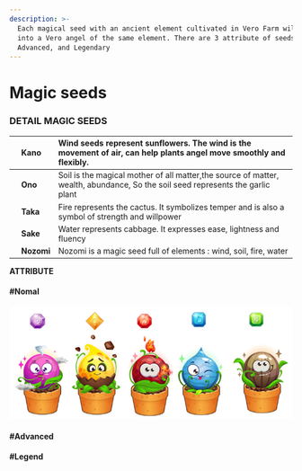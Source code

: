 ```yaml
---
description: >-
  Each magical seed with an ancient element cultivated in Vero Farm will sprout
  into a Vero angel of the same element. There are 3 attribute of seeds: Normal,
  Advanced, and Legendary
---
```


# Magic seeds

### DETAIL MAGIC SEEDS

|  | **Kano** | Wind seeds represent sunflowers. The wind is the movement of air, can help plants angel move smoothly and flexibly. |
| :--- | :--- | :--- |
|  | **Ono** | Soil is the magical mother of all matter,the source of matter, wealth, abundance, So the soil seed represents the garlic plant |
|  | **Taka** | Fire represents the cactus. It symbolizes temper and is also a symbol of strength and willpower |
|  | **Sake** | Water represents cabbage. It expresses ease, lightness and fluency |
|  | **Nozomi** | Nozomi is a magic seed full of elements : wind, soil, fire, water |

**ATTRIBUTE**

#### \#Nomal

![Nomal Magic Seed](../../.gitbook/assets/seeds.png)

#### \#Advanced



#### \#Legend



